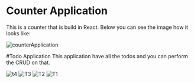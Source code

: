 # Counter Application
This is a counter that is build in React. Below you can see the image how it looks like:<br/>

![counterApplication](https://github.com/AshutoshTiwari8291/React/assets/79495098/080f7ac8-1564-4207-a6c7-5df2b3a26f7e)

#Todo Application 
This application have all the todos and you can perform the CRUD on that.

![t4](https://github.com/AshutoshTiwari8291/React-Projects/assets/79495098/d5f49765-b1b6-4a12-9565-b8c9fed3204d)
![T3](https://github.com/AshutoshTiwari8291/React-Projects/assets/79495098/b66e2f55-4e06-4811-a105-2c5835fb4755)
![T2](https://github.com/AshutoshTiwari8291/React-Projects/assets/79495098/005ab665-8528-4ed3-89da-fa3bfb97c07e)
![T1](https://github.com/AshutoshTiwari8291/React-Projects/assets/79495098/93aaff08-f3d4-4db0-81b0-83c475c3c96f)
